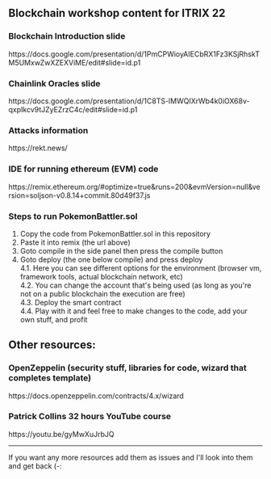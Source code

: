 <h2> Blockchain workshop content for ITRIX 22 </h2>

<h3> Blockchain Introduction slide </h3>
https://docs.google.com/presentation/d/1PmCPWioyAIECbRX1Fz3KSjRhskTM5UMxwZwXZEXViME/edit#slide=id.p1

<h3> Chainlink Oracles slide </h3>
https://docs.google.com/presentation/d/1C8TS-lMWQIXrWb4k0iOX68v-qxpIkcv9tJZyEZrzC4c/edit#slide=id.p1

<h3> Attacks information </h3>
https://rekt.news/

<h3> IDE for running ethereum (EVM) code </h3>
https://remix.ethereum.org/#optimize=true&runs=200&evmVersion=null&version=soljson-v0.8.14+commit.80d49f37.js

<h3> Steps to run PokemonBattler.sol </h3> 

1. Copy the code from PokemonBattler.sol in this repository
2. Paste it into remix (the url above)
3. Goto compile in the side panel then press the compile button  
4. Goto deploy (the one below compile) and press deploy <br>
4.1. Here you can see different options for the environment (browser vm, framework tools, actual blockchain network, etc) <br>
4.2. You can change the account that's being used (as long as you're not on a public blockchain the execution are free) <br>
4.3. Deploy the smart contract <br>
4.4. Play with it and feel free to make changes to the code, add your own stuff, and profit <br> 


<h2> Other resources: </h2>

<h3> OpenZeppelin (security stuff, libraries for code, wizard that completes template) </h3>
https://docs.openzeppelin.com/contracts/4.x/wizard

<h3> Patrick Collins 32 hours YouTube course </h3>
https://youtu.be/gyMwXuJrbJQ

----------

If you want any more resources add them as issues and I'll look into them and get back (-:
